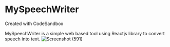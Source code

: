 # MySpeechWriter
Created with CodeSandbox

MySpeechWriter is a simple web based tool using Reactjs library to convert speech into text.
![Screenshot (591)](https://github.com/Vanshika2103/MySpeechWriter/assets/86524113/e62458e3-9a05-41d1-96bf-21f1e9d4c2cd)

